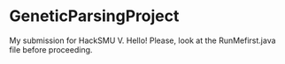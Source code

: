 # GeneticParsingProject
My submission for HackSMU V.
Hello! Please, look at the RunMefirst.java file before proceeding.
